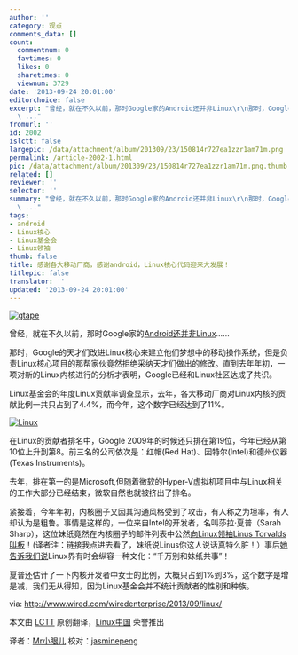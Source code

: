```yaml
---
author: ''
category: 观点
comments_data: []
count:
  commentnum: 0
  favtimes: 0
  likes: 0
  sharetimes: 0
  viewnum: 3729
date: '2013-09-24 20:01:00'
editorchoice: false
excerpt: "曾经，就在不久以前，那时Google家的Android还并非Linux\r\n那时，Google的天才们改进Linux核心来建立他们梦想中的移动操作系统，但是负责Linux核心项目的那帮家伙竟然拒绝采纳天才们做出的修改。直到去年年初，一项对
  \ ..."
fromurl: ''
id: 2002
islctt: false
largepic: /data/attachment/album/201309/23/150814r727ea1zzr1am71m.png
permalink: /article-2002-1.html
pic: /data/attachment/album/201309/23/150814r727ea1zzr1am71m.png.thumb.jpg
related: []
reviewer: ''
selector: ''
summary: "曾经，就在不久以前，那时Google家的Android还并非Linux\r\n那时，Google的天才们改进Linux核心来建立他们梦想中的移动操作系统，但是负责Linux核心项目的那帮家伙竟然拒绝采纳天才们做出的修改。直到去年年初，一项对
  \ ..."
tags:
- android
- Linux核心
- Linux基金会
- Linux领袖
thumb: false
title: 感谢各大移动厂商，感谢android，Linux核心代码迎来大发展！
titlepic: false
translator: ''
updated: '2013-09-24 20:01:00'
---
```


[![](/data/attachment/album/201309/23/150814r727ea1zzr1am71m.png "gtape")](https://img.linux.net.cn/data/attachment/album/201309/23/150814r727ea1zzr1am71m.png)


曾经，就在不久以前，那时Google家的[Android还并非Linux](http://www.zdnet.com/blog/open-source/googles-android-fork-defended-debated-dissected-again/7067)……


那时，Google的天才们改进Linux核心来建立他们梦想中的移动操作系统，但是负责Linux核心项目的那帮家伙竟然拒绝采纳天才们做出的修改。直到去年年初，一项对新的Linux内核进行的分析才表明，Google已经和Linux社区达成了共识。


Linux基金会的年度Linux贡献率调查显示，去年，各大移动厂商对Linux内核的贡献比例一共只占到了4.4%，而今年，这个数字已经达到了11%。


 [![](/data/attachment/album/201309/23/150814n3su6zneuqhnz3uu.png "Linux ")](http://www.wired.com/wiredenterprise/wp-content/uploads/2013/09/infographic.png)


在Linux的贡献者排名中，Google 2009年的时候还只排在第19位，今年已经从第10位上升到第8。前三名的公司依次是：红帽(Red Hat)、因特尔(Intel)和德州仪器(Texas Instruments)。


去年，排在第一的是Microsoft,但随着微软的Hyper-V虚拟机项目中与Linux相关的工作大部分已经结束，微软自然也就被挤出了排名。


紧接着，今年年初，内核圈子又因其沟通风格受到了攻击，有人称之为坦率，有人却认为是粗鲁。事情是这样的，一位来自Intel的开发者，名叫莎拉·夏普（Sarah Sharp），这位妹纸竟然在内核圈子的邮件列表中公然[向Linux领袖Linus Torvalds叫板](http://www.wired.com/wiredenterprise/2013/07/linus-torvalds-right-to-offend/)！(译者注：链接我点进去看了，妹纸说Linus你这人说话真特么脏！）事后[她告诉我们说](http://www.wired.com/wiredenterprise/2013/07/sarah_sharp/)Linux界有时会纵容一种文化：“千万别和妹纸共事”！


夏普还估计了一下内核开发者中女士的比例，大概只占到1%到3%，这个数字是增是减，我们无从得知，因为Linux基金会并不统计贡献者的性别和种族。


 


via: <http://www.wired.com/wiredenterprise/2013/09/linux/>


本文由 [LCTT](https://github.com/LCTT/TranslateProject) 原创翻译，[Linux中国](http://linux.cn/portal.php) 荣誉推出


译者：[Mr小眼儿](http://linux.cn/space/14801) 校对：[jasminepeng](http://linux.cn/space/jasminepeng)